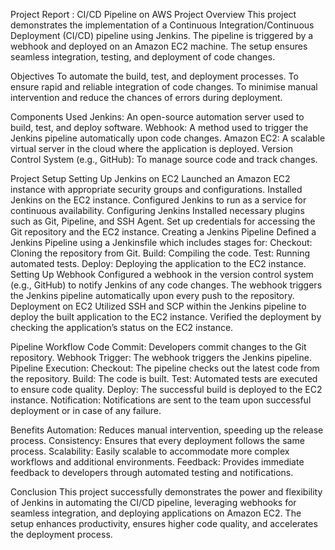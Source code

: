 Project Report : CI/CD Pipeline on AWS
Project Overview
This project demonstrates the implementation of a Continuous Integration/Continuous Deployment (CI/CD) pipeline using Jenkins. The pipeline is triggered by a webhook and deployed on an Amazon EC2 machine. The setup ensures seamless integration, testing, and deployment of code changes.

Objectives
To automate the build, test, and deployment processes.
To ensure rapid and reliable integration of code changes.
To minimise manual intervention and reduce the chances of errors during deployment.


Components Used
Jenkins: An open-source automation server used to build, test, and deploy software.
Webhook: A method used to trigger the Jenkins pipeline automatically upon code changes.
Amazon EC2: A scalable virtual server in the cloud where the application is deployed.
Version Control System (e.g., GitHub): To manage source code and track changes.


Project Setup
Setting Up Jenkins on EC2
Launched an Amazon EC2 instance with appropriate security groups and configurations.
Installed Jenkins on the EC2 instance.
Configured Jenkins to run as a service for continuous availability.
Configuring Jenkins
Installed necessary plugins such as Git, Pipeline, and SSH Agent.
Set up credentials for accessing the Git repository and the EC2 instance.
Creating a Jenkins Pipeline
Defined a Jenkins Pipeline using a Jenkinsfile which includes stages for:
Checkout: Cloning the repository from Git.
Build: Compiling the code.
Test: Running automated tests.
Deploy: Deploying the application to the EC2 instance.
Setting Up Webhook
Configured a webhook in the version control system (e.g., GitHub) to notify Jenkins of any code changes.
The webhook triggers the Jenkins pipeline automatically upon every push to the repository.
Deployment on EC2
Utilized SSH and SCP within the Jenkins pipeline to deploy the built application to the EC2 instance.
Verified the deployment by checking the application’s status on the EC2 instance.


Pipeline Workflow
Code Commit: Developers commit changes to the Git repository.
Webhook Trigger: The webhook triggers the Jenkins pipeline.
Pipeline Execution:
Checkout: The pipeline checks out the latest code from the repository.
Build: The code is built.
Test: Automated tests are executed to ensure code quality.
Deploy: The successful build is deployed to the EC2 instance.
Notification: Notifications are sent to the team upon successful deployment or in case of any failure.


Benefits
Automation: Reduces manual intervention, speeding up the release process.
Consistency: Ensures that every deployment follows the same process.
Scalability: Easily scalable to accommodate more complex workflows and additional environments.
Feedback: Provides immediate feedback to developers through automated testing and notifications.




Conclusion
This project successfully demonstrates the power and flexibility of Jenkins in automating the CI/CD pipeline, leveraging webhooks for seamless integration, and deploying applications on Amazon EC2. The setup enhances productivity, ensures higher code quality, and accelerates the deployment process.

